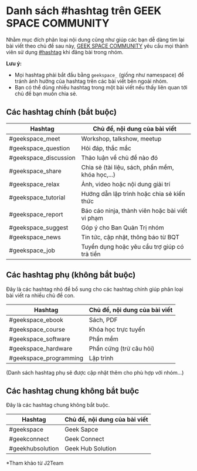 # Danh sách #hashtag trên GEEK SPACE COMMUNITY

Nhằm mục đích phân loại nội dung cũng như giúp các bạn dễ dàng tìm lại bài viết theo chủ đề sau này, [GEEK SPACE COMMUNITY](https://www.facebook.com/groups/geekspacecommunity) yêu cầu mọi thành viên sử dụng [#hashtag](https://www.facebook.com/help/587836257914341) khi đăng bài trong nhóm.

**Lưu ý:**
- Mọi hashtag phải bắt đầu bằng `geekspace_` (giống như namespace) để tránh ảnh hưởng của hashtag trên các bài viết bên ngoài nhóm.
- Bạn có thể dùng nhiều hashtag trong một bài viết nếu thấy liên quan tới chủ đề bạn muốn chia sẻ.

## Các hashtag chính (bắt buộc)

| Hashtag            | Chủ đề, nội dung của bài viết                    |
|--------------------|--------------------------------------------------|
| #geekspace_meet   | Workshop, talkshow, meetup                               |
| #geekspace_question   | Hỏi đáp, thắc mắc                                |
| #geekspace_discussion | Thảo luận về chủ đề nào đó                       |
| #geekspace_share      | Chia sẻ (tài liệu, sách, phần mềm, khóa học,...) |
| #geekspace_relax      | Ảnh, video hoặc nội dung giải trí                |
| #geekspace_tutorial   | Hướng dẫn lập trình hoặc chia sẻ kiến thức       |
| #geekspace_report     | Báo cáo ninja, thành viên hoặc bài viết vi phạm  |
| #geekspace_suggest    | Góp ý cho Ban Quản Trị nhóm                      |
| #geekspace_news       | Tin tức, cập nhật, thông báo từ BQT              |
| #geekspace_job        | Tuyển dụng hoặc yêu cầu trợ giúp có trả tiền     |

## Các hashtag phụ (không bắt buộc)

Đây là các hashtag nhỏ để bổ sung cho các hashtag chính giúp phân loại bài viết ra nhiều chủ đề con.

| Hashtag             | Chủ đề, nội dung của bài viết |
|---------------------|-------------------------------|
| #geekspace_ebook       | Sách, PDF                     |
| #geekspace_course      | Khóa học trực tuyến           |
| #geekspace_software    | Phần mềm                      |
| #geekspace_hardware    | Phần cứng (trừ câu hỏi)       |
| #geekspace_programming | Lập trình                     |

(Danh sách hashtag phụ sẽ được cập nhật thêm cho phù hợp với nhóm...)

## Các hashtag chung không bắt buộc

Đây là các hashtag chung không bắt buộc.

| Hashtag             | Chủ đề, nội dung của bài viết |
|---------------------|-------------------------------|
| #geekspace       | Geek Sapce                   |
| #geekconnect      | Geek Connect           |
| #geekhubsolution    | Geek Hub Solution                      |

*Tham khảo từ J2Team
